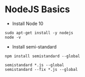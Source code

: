 # NodeJS Basics

* Install Node 10
```
sudo apt-get install -y nodejs
node -v
```

* Install semi-standard
```
npm install semistandard --global

semistandard *.js --global
semistandard --fix *.js --global
```
